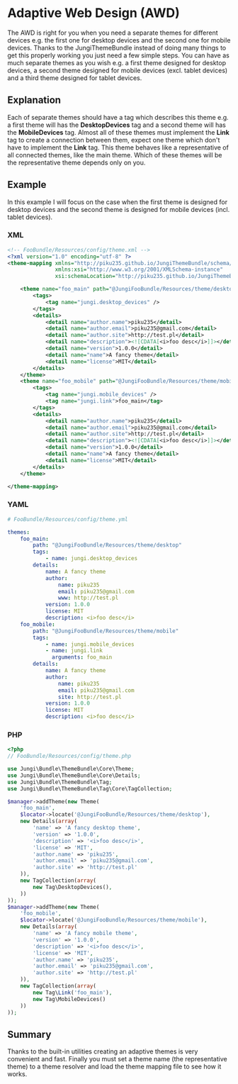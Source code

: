 Adaptive Web Design (AWD)
=========================

The AWD is right for you when you need a separate themes for different devices e.g. the first one for desktop devices
and the second one for mobile devices. Thanks to the JungiThemeBundle instead of doing many things to get this properly
working you just need a few simple steps. You can have as much separate themes as you wish e.g. a first theme designed
for desktop devices, a second theme designed for mobile devices (excl. tablet devices) and a third theme designed for
tablet devices.

Explanation
-----------

Each of separate themes should have a tag which describes this theme e.g. a first theme will has the **DesktopDevices**
tag and a second theme will has the **MobileDevices** tag. Almost all of these themes must implement the **Link** tag
to create a connection between them, expect one theme which don't have to implement the **Link** tag. This theme behaves
like a representative of all connected themes, like the main theme. Which of these themes will be the representative theme
depends only on you.

Example
-------

In this example I will focus on the case when the first theme is designed for desktop devices and the second theme is
designed for mobile devices (incl. tablet devices).

### XML

```xml
<!-- FooBundle/Resources/config/theme.xml -->
<?xml version="1.0" encoding="utf-8" ?>
<theme-mapping xmlns="http://piku235.github.io/JungiThemeBundle/schema/theme-mapping"
               xmlns:xsi="http://www.w3.org/2001/XMLSchema-instance"
               xsi:schemaLocation="http://piku235.github.io/JungiThemeBundle/schema/theme-mapping https://raw.githubusercontent.com/piku235/JungiThemeBundle/master/Mapping/Loader/schema/theme-1.0.xsd">

    <theme name="foo_main" path="@JungiFooBundle/Resources/theme/desktop">
        <tags>
            <tag name="jungi.desktop_devices" />
        </tags>
        <details>
            <detail name="author.name">piku235</detail>
            <detail name="author.email">piku235@gmail.com</detail>
            <detail name="author.site">http://test.pl</detail>
            <detail name="description"><![CDATA[<i>foo desc</i>]]></detail>
            <detail name="version">1.0.0</detail>
            <detail name="name">A fancy theme</detail>
            <detail name="license">MIT</detail>
        </details>
    </theme>
    <theme name="foo_mobile" path="@JungiFooBundle/Resources/theme/mobile">
        <tags>
            <tag name="jungi.mobile_devices" />
            <tag name="jungi.link">foo_main</tag>
        </tags>
        <details>
            <detail name="author.name">piku235</detail>
            <detail name="author.email">piku235@gmail.com</detail>
            <detail name="author.site">http://test.pl</detail>
            <detail name="description"><![CDATA[<i>foo desc</i>]]></detail>
            <detail name="version">1.0.0</detail>
            <detail name="name">A fancy theme</detail>
            <detail name="license">MIT</detail>
        </details>
    </theme>

</theme-mapping>
```

### YAML

```yml
# FooBundle/Resources/config/theme.yml

themes:
    foo_main:
        path: "@JungiFooBundle/Resources/theme/desktop"
        tags:
            - name: jungi.desktop_devices
        details:
            name: A fancy theme
            author:
                name: piku235
                email: piku235@gmail.com
                www: http://test.pl
            version: 1.0.0
            license: MIT
            description: <i>foo desc</i>
    foo_mobile:
        path: "@JungiFooBundle/Resources/theme/mobile"
        tags:
            - name: jungi.mobile_devices
            - name: jungi.link
              arguments: foo_main
        details:
            name: A fancy theme
            author:
                name: piku235
                email: piku235@gmail.com
                site: http://test.pl
            version: 1.0.0
            license: MIT
            description: <i>foo desc</i>

```

### PHP

```php
<?php
// FooBundle/Resources/config/theme.php

use Jungi\Bundle\ThemeBundle\Core\Theme;
use Jungi\Bundle\ThemeBundle\Core\Details;
use Jungi\Bundle\ThemeBundle\Tag;
use Jungi\Bundle\ThemeBundle\Tag\Core\TagCollection;

$manager->addTheme(new Theme(
    'foo_main',
    $locator->locate('@JungiFooBundle/Resources/theme/desktop'),
    new Details(array(
        'name' => 'A fancy desktop theme',
        'version' => '1.0.0',
        'description' => '<i>foo desc</i>',
        'license' => 'MIT',
        'author.name' => 'piku235',
        'author.email' => 'piku235@gmail.com',
        'author.site' => 'http://test.pl'
    )),
    new TagCollection(array(
        new Tag\DesktopDevices(),
    ))
));
$manager->addTheme(new Theme(
    'foo_mobile',
    $locator->locate('@JungiFooBundle/Resources/theme/mobile'),
    new Details(array(
        'name' => 'A fancy mobile theme',
        'version' => '1.0.0',
        'description' => '<i>foo desc</i>',
        'license' => 'MIT',
        'author.name' => 'piku235',
        'author.email' => 'piku235@gmail.com',
        'author.site' => 'http://test.pl'
    )),
    new TagCollection(array(
        new Tag\Link('foo_main'),
        new Tag\MobileDevices()
    ))
));
```

Summary
-------

Thanks to the built-in utilities creating an adaptive themes is very convenient and fast. Finally you must set a theme
name (the representative theme) to a theme resolver and load the theme mapping file to see how it works.